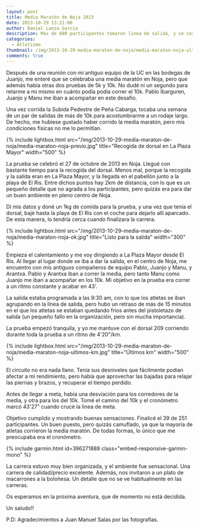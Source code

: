 ```yaml
---
layout: post
title: Media Maratón de Noja 2013
date: 2013-10-29 13:21:00
author: Daniel Lanza García
description: Más de 600 participantes tomaron linea de salida, y se corrió la modalidad de Media Maratón, 10k y 5k. Yo participé en la prueba de 10k, y poco fui encontrando sensaciones.
categories:
  - Atletismo
thumbnail: /img/2013-10-29-media-maraton-de-noja/media-maraton-noja-ultimos-km.jpg
comments: true
---
```


Después de una reunión con mi antiguo equipo de la UC en las bodegas de Juanjo, me enteré que se celebraba una media maratón en Noja, pero que además había otras dos pruebas de 5k y 10k. No dudé ni un segundo para retarme a mi mismo en cuánto podía podía correr el 10k. Pablo Ibarguren, Juanjo y Manu me iban a acompañar en este desafío.

Una vez corrida la Subida Pedestre de Peña Cabarga, tocaba una semana de un par de salidas de más de 10k para acostumbrarme a un rodaje largo. De hecho, me hubiese gustado haber corrido la media maratón, pero mis condiciones físicas no me lo permitían.

{% include lightbox.html src="/img/2013-10-29-media-maraton-de-noja/media-maraton-noja-previo.jpg" title="Recogida de dorsal en La Plaza Mayor" width="500" %}

La prueba se celebró el 27 de octubre de 2013 en Noja. Llegué con bastante tiempo para la recogida del dorsal. Menos mal, porque la recogida y la salida eran en La Plaza Mayor, y la llegada en el pabellón junto a la playa de El Ris. Entre dichos puntos hay 2km de distancia, con lo que es un pequeño detalle que no agrada a los participantes, pero quizás era para dar un buen ambiente en pleno centro de Noja.

Dí mis datos y doné un 1kg de comida para la prueba, y una vez que tenía el dorsal, bajé hasta la playa de El Ris con el coche para dejarlo allí aparcado. De esta manera, lo tendría cerca cuando finalizara la carrera.

{% include lightbox.html src="/img/2013-10-29-media-maraton-de-noja/media-maraton-noja-ok.jpg" title="Listo para la salida" width="300" %}

Empieza el calentamiento y me voy dirigiendo a La Plaza Mayor desde El Ris. Al llegar al lugar donde se iba a dar la salida, en el centro de Noja, me encuentro con mis antiguos compañeros de equipo Pablo, Juanjo y Manu, y Arantxa. Pablo y Arantxa iban a correr la media, pero tanto Manu como Juanjo me iban a acompañar en los 10k. Mi objetivo en la prueba era correr a un ritmo constante y acabar en 43'.

La salida estaba programada a las 9:30 am, con lo que los atletas se iban agrupando en la línea de salida, pero hubo un retraso de más de 15 minutos en el que los atletas se estaban quedando fríos antes del pistoletazo de salida (un pequeño fallo en la organización, pero sin mucha importancia).

La prueba empezó tranquila, y yo me mantuve con el dorsal 209 corriendo durante toda la prueba a un ritmo de 4'20"/km.

{% include lightbox.html src="/img/2013-10-29-media-maraton-de-noja/media-maraton-noja-ultimos-km.jpg" title="Últimos km" width="500" %}

El circuito no era nada llano. Tenía sus desniveles que fácilmente podían afectar a mi rendimiento, pero había que aprovechar las bajadas para relajar las piernas y brazos, y recuperar el tiempo perdido.

Antes de llegar a meta, había una desviación para los corredores de la media, y otra para los del 10k. Tomé el camino del 10k y el cronómetro marcó 43'27" cuando crucé la linea de meta.

Objetivo cumplido y mostrando buenas sensaciones. Finalicé el 39 de 251 participantes. Un buen puesto, pero quizás camuflado, ya que la mayoría de atletas corrieron la media maratón. De todas formas, lo único que me preocupaba era el cronómetro.

{% include garmin.html id=396271888 class="embed-responsive-garmin-mono" %}

La carrera estuvo muy bien organizada, y el ambiente fue sensacional. Una carrera de calidad/precio excelente. Además, nos invitaron a un plato de macarrones a la boloñesa. Un detalle que no se ve habitualmente en las carreras.

Os esperamos en la próxima aventura, que de momento no está decidida.

Un saludo!!

P.D: Agradecimientos a Juan Manuel Salas por las fotografías.
